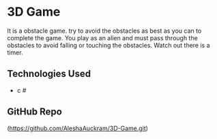 # 3D Game

It is a obstacle game. try to avoid the obstacles as best as you can to complete the game.
You play as an alien and must pass through the obstacles to avoid falling or touching the obstacles. Watch out there is a timer.

## Technologies Used
- c #

## GitHub Repo
(https://github.com/AleshaAuckram/3D-Game.git)

